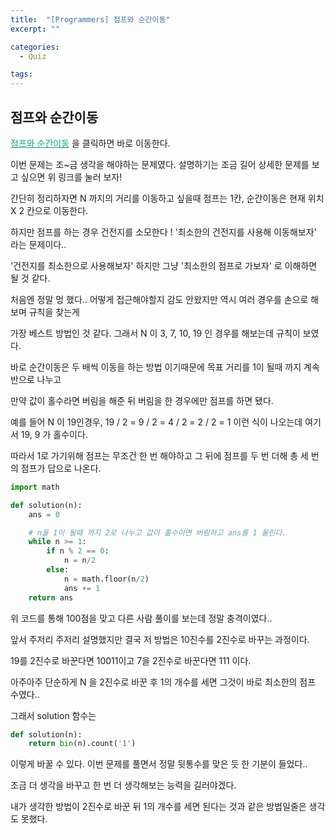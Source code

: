 ```yaml
---
title:  "[Programmers] 점프와 순간이동"
excerpt: ""

categories:
  - Quiz

tags:
---
```


## 점프와 순간이동

<a href="https://programmers.co.kr/learn/courses/30/lessons/12980" style="color:#0FA678">점프와 순간이동</a> 을 클릭하면 바로 이동한다.

이번 문제는 조~금 생각을 해야하는 문제였다. 설명하기는 조금 길어 상세한 문제를 보고 싶으면 위 링크를 눌러 보자!

간단히 정리하자면 N 까지의 거리를 이동하고 싶을때 점프는 1칸, 순간이동은 현재 위치 X 2 칸으로 이동한다.

하지만 점프를 하는 경우 건전지를 소모한다 ! '최소한의 건전지를 사용해 이동해보자' 라는 문제이다..

'건전지를 최소한으로 사용해보자' 하지만 그냥 '최소한의 점프로 가보자' 로 이해하면 될 것 같다.

처음엔 정말 멍 했다.. 어떻게 접근해야할지 감도 안왔지만 역시 여러 경우를 손으로 해보며 규칙을 찾는게

가장 베스트 방법인 것 같다. 그래서 N 이 3, 7, 10, 19 인 경우를 해보는데 규칙이 보였다.

바로 순간이동은 두 배씩 이동을 하는 방법 이기때문에 목표 거리를 1이 될때 까지 계속 반으로 나누고

만약  값이 홀수라면 버림을 해준 뒤 버림을 한 경우에만 점프를 하면 됐다.

예를 들어 N 이 19인경우, 19 / 2 = 9 / 2 = 4 / 2 = 2 / 2 = 1 이런 식이 나오는데 여기서 19, 9 가 홀수이다.

따라서 1로 가기위해 점프는 무조건 한 번 해야하고 그 뒤에 점프를 두 번 더해 총 세 번의 점프가 답으로 나온다.

```python
import math

def solution(n):
    ans = 0

    # n을 1이 될때 까지 2로 나누고 값이 홀수이면 버림하고 ans를 1 올린다.
    while n >= 1:
    	if n % 2 == 0:
    		n = n/2
    	else:
    		n = math.floor(n/2)
    		ans += 1
    return ans
```

위 코드를 통해 100점을 맞고 다른 사람 풀이를 보는데 정말 충격이였다..

앞서 주저리 주저리 설명했지만 결국 저 방법은 10진수를 2진수로 바꾸는 과정이다.

19를 2진수로 바꾼다면 10011이고 7을 2진수로 바꾼다면 111 이다.

아주아주 단순하게 N 을 2진수로 바꾼 후 1의 개수를 세면 그것이 바로 최소한의 점프 수였다..

그래서 solution 함수는

```python
def solution(n):
    return bin(n).count('1')
```

이렇게 바꿀 수 있다. 이번 문제를 풀면서 정말 뒷통수를 맞은 듯 한 기분이 들었다..

조금 더 생각을 바꾸고 한 번 더 생각해보는 능력을 길러야겠다.

내가 생각한 방법이 2진수로 바꾼 뒤 1의 개수를 세면 된다는 것과 같은 방법일줄은 생각도 못했다.